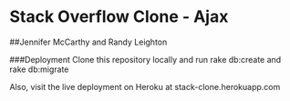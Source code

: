 # Stack Overflow Clone - Ajax

##Jennifer McCarthy and Randy Leighton

###Deployment
Clone this repository locally and run rake db:create and rake db:migrate

Also, visit the live deployment on Heroku at stack-clone.herokuapp.com





